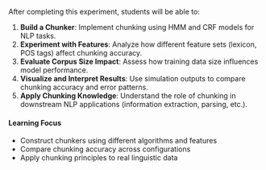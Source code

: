 After completing this experiment, students will be able to:

1. **Build a Chunker**: Implement chunking using HMM and CRF models for NLP tasks.
2. **Experiment with Features**: Analyze how different feature sets (lexicon, POS tags) affect chunking accuracy.
3. **Evaluate Corpus Size Impact**: Assess how training data size influences model performance.
4. **Visualize and Interpret Results**: Use simulation outputs to compare chunking accuracy and error patterns.
5. **Apply Chunking Knowledge**: Understand the role of chunking in downstream NLP applications (information extraction, parsing, etc.).

#### Learning Focus

- Construct chunkers using different algorithms and features
- Compare chunking accuracy across configurations
- Apply chunking principles to real linguistic data
